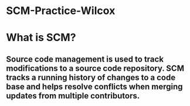 # SCM-Practice-Wilcox
<h1>What is SCM?</h1>
<h2>Source code management is used to track modifications to a source code repository. SCM tracks a running history of changes to a code base and helps resolve conflicts when merging updates from multiple contributors.</h2>
